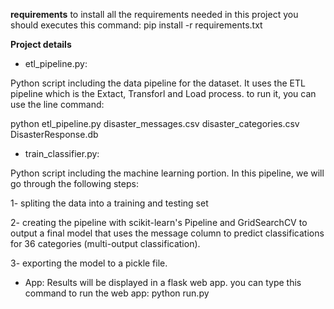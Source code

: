 **requirements**
to install all the requirements needed in this project you should executes this command:
pip install -r requirements.txt

**Project details**
- etl_pipeline.py:

Python script including the data pipeline for the dataset.
It uses the ETL pipeline which is the Extact, Transforl and Load process.
to run it, you can use the line command:

python etl_pipeline.py disaster_messages.csv disaster_categories.csv DisasterResponse.db

- train_classifier.py:

Python script including the machine learning portion. In this pipeline, we will
go through the following steps:

1- spliting the data into a training and testing set

2- creating the pipeline with scikit-learn's Pipeline and GridSearchCV
to output a final model that uses the message column to predict classifications for 36
categories (multi-output classification).

3- exporting the model to a pickle file.

- App:
Results will be displayed in a flask web app. you can type this command to 
run the web app:
python run.py
